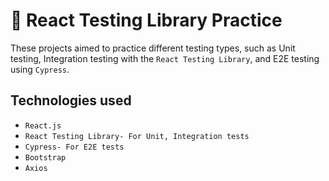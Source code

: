 # 🧪 React Testing Library Practice

These projects aimed to practice different testing types, such as Unit testing, Integration testing with the `React Testing Library`, and E2E testing using `Cypress`.

## Technologies used

- `React.js`
- `React Testing Library- For Unit, Integration tests`
- `Cypress- For E2E tests`
- `Bootstrap`
- `Axios`
